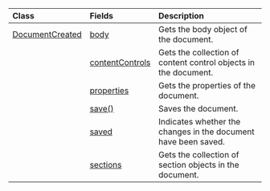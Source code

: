 | Class | Fields | Description |
|:---|:---|:---|
|[DocumentCreated](/javascript/api/word/word.documentcreated)|[body](/javascript/api/word/word.documentcreated#word-word-documentcreated-body-member)|Gets the body object of the document.|
||[contentControls](/javascript/api/word/word.documentcreated#word-word-documentcreated-contentcontrols-member)|Gets the collection of content control objects in the document.|
||[properties](/javascript/api/word/word.documentcreated#word-word-documentcreated-properties-member)|Gets the properties of the document.|
||[save()](/javascript/api/word/word.documentcreated#word-word-documentcreated-save-member(1))|Saves the document.|
||[saved](/javascript/api/word/word.documentcreated#word-word-documentcreated-saved-member)|Indicates whether the changes in the document have been saved.|
||[sections](/javascript/api/word/word.documentcreated#word-word-documentcreated-sections-member)|Gets the collection of section objects in the document.|
